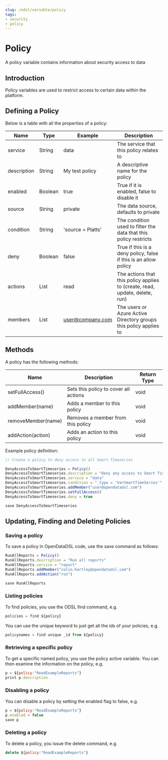 ```yaml
---
slug: /odsl/variable/policy
tags:
- security
- policy
---
```

Policy
=======================

A policy variable contains information about security access to data

## Introduction

Policy variables are used to restrict access to certain data within the platform.

## Defining a Policy

Below is a table with all the properties of a policy:

|**Name**|**Type**|**Example**|**Description**|
|-|-|-|-|
|service|String|data|The service that this policy relates to|
|description|String|My test policy|A descriptive name for the policy|
|enabled|Boolean|true|True if it is enabled, false to disable it|
|source|String|private|The data source, defaults to private|
|condition|String|'source = Platts'|The condition used to filter the data that this policy restricts|
|deny|Boolean|false|True if this is a deny policy, false if this is an allow policy|
|actions|List|read|The actions that this policy applies to (create, read, update, delete, run)|
|members|List|user@company.com|The users or Azure Active Directory groups this policy applies to|


## Methods

A policy has the following methods:

|**Name**|**Description**|**Return Type**|
|-|-|-|
|setFullAccess()|Sets this policy to cover all actions|void|
|addMember(name)|Adds a member to this policy|void|
|removeMember(name)|Removes a member from this policy|void|
|addAction(action)|Adds an action to this policy|void|

Example policy definition:
```js
// Create a policy to deny access to all Smart Timeseries

DenyAccessToSmartTimeseries = Policy()
DenyAccessToSmartTimeseries.description = "Deny any access to Smart Timeseries"
DenyAccessToSmartTimeseries.service = "data"
DenyAccessToSmartTimeseries.condition = "_type = 'VarSmartTimeSeries'"
DenyAccessToSmartTimeseries.addMember("user@opendatadsl.com")
DenyAccessToSmartTimeseries.setFullAccess()
DenyAccessToSmartTimeseries.deny = true

save DenyAccessToSmartTimeseries
```

## Updating, Finding and Deleting Policies

### Saving a policy

To save a policy in OpenDataDSL code, use the save command as follows:
```js
RunAllReports = Policy()
RunAllReports.description = "Run all reports"
RunAllReports.service = "report"
RunAllReports.addMember("colin.hartley@opendatadsl.com")
RunAllReports.addAction("run")

save RunAllReports
```

### Listing policies

To find policies, you use the ODSL find command, e.g.
```js
policies = find ${policy}
```
You can use the unique keyword to just get all the ids of your policies, e.g.
```js
policynames = find unique _id from ${policy}
```

### Retrieving a specific policy

To get a specific named policy, you use the policy active variable. 
You can then examine the information on the policy, e.g.
```js
p = ${policy:"ReadExampleReports"}
print p.description
```

### Disabling a policy
You can disable a policy by setting the enabled flag to false, e.g.
```js
p = ${policy:"ReadExampleReports"}
p.enabled = false
save p
```


### Deleting a policy

To delete a policy, you issue the delete command, e.g.
```js
delete ${policy:"ReadExampleReports"}
```
